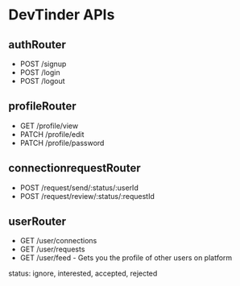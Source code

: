 # DevTinder APIs

## authRouter
- POST /signup
- POST /login
- POST /logout

## profileRouter
- GET /profile/view
- PATCH /profile/edit
- PATCH /profile/password

## connectionrequestRouter
- POST /request/send/:status/:userId
- POST /request/review/:status/:requestId

## userRouter
- GET /user/connections
- GET /user/requests
- GET /user/feed - Gets you the profile of other users on platform


status: ignore, interested, accepted, rejected